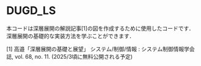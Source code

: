 # DUGD_LS

本コードは深層展開の解説記事[1]の図を作成するために使用したコードです．
深層展開の基礎的な実装方法を学ぶことができます．

[1] 高邉「深層展開の基礎と展望」 システム/制御/情報 : システム制御情報学会誌, vol. 68, no. 11. 
(2025/3頃に無料公開される予定)
